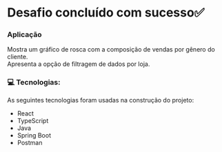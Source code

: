 <div>
  <h1>Desafio concluído com sucesso✅</h1>
  <h3>Aplicação</h3> 
  <p> Mostra um gráfico de rosca com a composição de vendas por gênero do cliente. <br>
    Apresenta a opção de filtragem de dados por loja.</p>

</div>  

### 💻 Tecnologias:
As seguintes tecnologias foram usadas na construção do projeto:
- React
- TypeScript
- Java
- Spring Boot
- Postman
